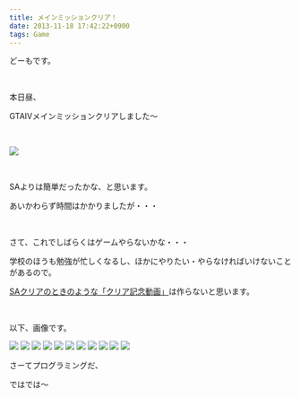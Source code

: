 ```yaml
---
title: メインミッションクリア！
date: 2013-11-18 17:42:22+0900
tags: Game
---
```

どーもです。

&nbsp;

本日昼、

<span class="fontsize6">GTAIVメインミッションクリアしました〜</span>

&nbsp;

<img src="https://lh5.googleusercontent.com/-OFPAe8ByGH8/UonDq1xgiBI/AAAAAAAACv4/lQp931HCWaw/s640/GTAIV%25202013-11-18%252015-51-39-60.png" />

&nbsp;

SAよりは簡単だったかな、と思います。

あいかわらず時間はかかりましたが・・・

&nbsp;

さて、これでしばらくはゲームやらないかな・・・

学校のほうも勉強が忙しくなるし、ほかにやりたい・やらなければいけないことがあるので。

<a href="http://tosainu.wktk.so/view/305">SAクリアのときのような「クリア記念動画」</a>は作らないと思います。

&nbsp;

以下、画像です。

<!--more-->

<img src="https://lh4.googleusercontent.com/-Bgog5GFIru0/UonEAjT8V2I/AAAAAAAACwY/cq16-5oEVAs/s640/GTAIV%25202013-11-09%252018-34-26-25.png" />

<img src="https://lh3.googleusercontent.com/-akJC6qdEnSo/UonEE8ju2rI/AAAAAAAACwg/s7C8wAn17FA/s640/GTAIV%25202013-11-09%252018-34-39-24.png" />

<img src="https://lh5.googleusercontent.com/-DhKYJIljSC4/UonDTfZeyaI/AAAAAAAACvE/RrNnh6pHU0M/s640/GTAIV%25202013-11-09%252019-09-46-18.png" />

<img src="https://lh6.googleusercontent.com/-zdfiiC9waBI/UonDZr6yTJI/AAAAAAAACvM/jVqbLxhUf4I/s640/GTAIV%25202013-11-09%252019-10-02-18.png" />

<img src="https://lh4.googleusercontent.com/-MLzu7UnUXQc/UonDg7jDF8I/AAAAAAAACvg/bhBOQYKBilY/s640/GTAIV%25202013-11-09%252019-17-08-29.png" />

<img src="https://lh4.googleusercontent.com/--WmRmLkdQL8/UonDcY5ZNZI/AAAAAAAACvU/LHp98snhcgo/s640/GTAIV%25202013-11-18%252015-50-11-63.png" />

<img src="https://lh3.googleusercontent.com/-QwvlIGPafvc/UonDhpZzRVI/AAAAAAAACvk/dgWdrk1XD98/s640/GTAIV%25202013-11-18%252015-50-26-65.png" />

<img src="https://lh6.googleusercontent.com/-5CVvBO90shs/UonDluBSCkI/AAAAAAAACvs/WqmoteSqPeY/s640/GTAIV%25202013-11-18%252015-51-02-64.png" />

<img src="https://lh5.googleusercontent.com/-OFPAe8ByGH8/UonDq1xgiBI/AAAAAAAACv4/lQp931HCWaw/s640/GTAIV%25202013-11-18%252015-51-39-60.png" />

<img src="https://lh6.googleusercontent.com/-sa1RByJLeUc/UonDwYlvChI/AAAAAAAACwI/wfM5ZpmrPGA/s640/GTAIV%25202013-11-18%252015-55-03-85.png" />

<img src="https://lh4.googleusercontent.com/-BhKd4avu6A0/UonDw2svP3I/AAAAAAAACwM/tmaIJQ9RibQ/s640/GTAIV%25202013-11-18%252016-16-18-92.png" />

さーてプログラミングだ、

ではでは〜
